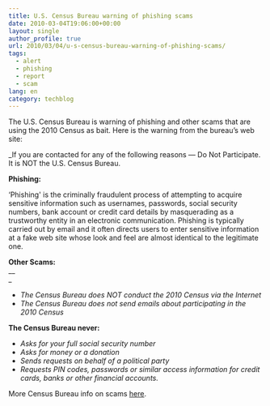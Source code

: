 ```yaml
---
title: U.S. Census Bureau warning of phishing scams
date: 2010-03-04T19:06:00+00:00
layout: single
author_profile: true
url: 2010/03/04/u-s-census-bureau-warning-of-phishing-scams/
tags:
  - alert
  - phishing
  - report
  - scam
lang: en
category: techblog
---
```

The U.S. Census Bureau is warning of phishing and other scams that are using the 2010 Census as bait. Here is the warning from the bureau’s web site:

 _If you are contacted for any of the following reasons — Do Not Participate. It is NOT the U.S. Census Bureau.</p> 

 **Phishing:**

&#8216;Phishing' is the criminally fraudulent process of attempting to acquire sensitive information such as usernames, passwords, social security numbers, bank account or credit card details by masquerading as a trustworthy entity in an electronic communication. Phishing is typically carried out by email and it often directs users to enter sensitive information at a fake web site whose look and feel are almost identical to the legitimate one.

 **Other Scams:**</i>  
__  
_</p> 

  * <span><i>The Census Bureau does NOT conduct the 2010 Census via the Internet</i></span>
  * <span><i>The Census Bureau does not send emails about participating in the 2010 Census</i></span>

 **The Census Bureau never:**

  * <span><i>Asks for your full social security number</i></span>
  * <span><i>Asks for money or a donation</i></span>
  * <span><i>Sends requests on behalf of a political party</i></span>
  * <span><i>Requests PIN codes, passwords or similar access information for credit cards, banks or other financial accounts.</i></span>

</i>

More Census Bureau info on scams <a href="http://2010.census.gov/2010census/privacy/fraudulent-activity-and-scams.php" target="_blank">here</a>.